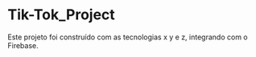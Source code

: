 # Tik-Tok_Project
Este projeto foi construído com as tecnologias x y e z, integrando com o Firebase.
